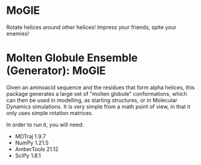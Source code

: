 # MoGlE
Rotate helices around other helices! Impress your friends, spite your enemies!

# Molten Globule Ensemble (Generator): MoGlE

Given an aminoacid sequence and the residues that form alpha helices, this package generates a large set of "molten globule" conformations, which can then be used in modelling, as starting structures, or in Molecular Dynamics simulations. It is very simple from a math point of view, in that it only uses simple rotation matrices.

In order to run it, you will need:

- MDTraj 1.9.7
- NumPy 1.21.5
- AmberTools 21.12
- SciPy 1.8.1

